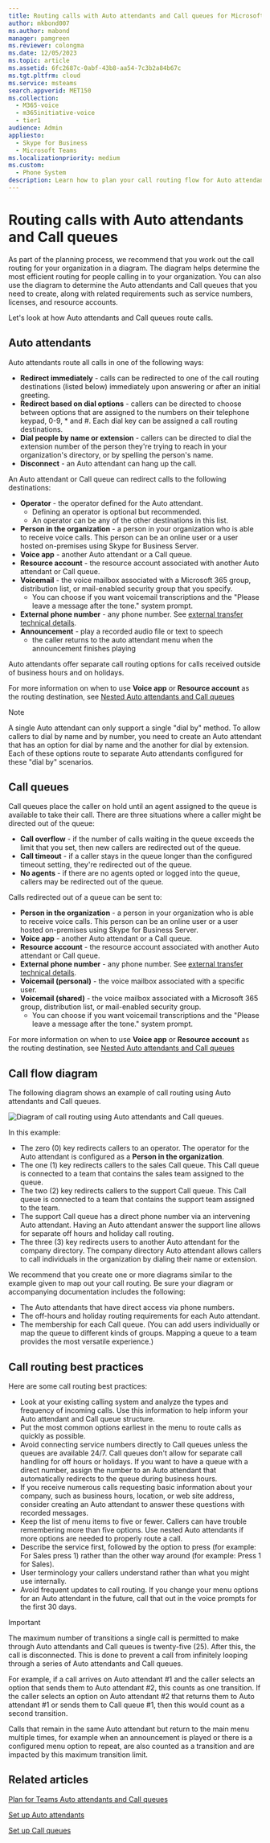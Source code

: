 ```yaml
---
title: Routing calls with Auto attendants and Call queues for Microsoft Teams
author: mkbond007
ms.author: mabond
manager: pamgreen
ms.reviewer: colongma
ms.date: 12/05/2023
ms.topic: article
ms.assetid: 6fc2687c-0abf-43b8-aa54-7c3b2a84b67c
ms.tgt.pltfrm: cloud
ms.service: msteams
search.appverid: MET150
ms.collection: 
  - M365-voice
  - m365initiative-voice
  - tier1
audience: Admin
appliesto: 
  - Skype for Business
  - Microsoft Teams
ms.localizationpriority: medium
ms.custom: 
  - Phone System
description: Learn how to plan your call routing flow for Auto attendants and Call queues in Microsoft Teams.
--- 
```


# Routing calls with Auto attendants and Call queues

As part of the planning process, we recommend that you work out the call routing for your organization in a diagram. The diagram helps determine the most efficient routing for people calling in to your organization. You can also use the diagram to determine the Auto attendants and Call queues that you need to create, along with related requirements such as service numbers, licenses, and resource accounts.

Let's look at how Auto attendants and Call queues route calls.

## Auto attendants 

Auto attendants route all calls in one of the following ways:

- **Redirect immediately** - calls can be redirected to one of the call routing destinations (listed below) immediately upon answering or after an initial greeting.
- **Redirect based on dial options** - callers can be directed to choose between options that are assigned to the numbers on their telephone keypad, 0-9, \* and \#. Each dial key can be assigned a call routing destinations.
- **Dial people by name or extension** - callers can be directed to dial the extension number of the person they're trying to reach in your organization's directory, or by spelling the person's name.
- **Disconnect** - an Auto attendant can hang up the call.

An Auto attendant or Call queue can redirect calls to the following destinations:

- **Operator** - the operator defined for the Auto attendant.
  - Defining an operator is optional but recommended.
  - An operator can be any of the other destinations in this list.
- **Person in the organization** - a person in your organization who is able to receive voice calls. This person can be an online user or a user hosted on-premises using Skype for Business Server.
- **Voice app** - another Auto attendant or a Call queue.
- **Resource account** - the resource account associated with another Auto attendant or Call queue.
- **Voicemail** - the voice mailbox associated with a Microsoft 365 group, distribution list, or mail-enabled security group that you specify.
  - You can choose if you want voicemail transcriptions and the "Please leave a message after the tone." system prompt.
- **External phone number** - any phone number. See [external transfer technical details](create-a-phone-system-auto-attendant.md?tabs=additional-resources).
- **Announcement** - play a recorded audio file or text to speech
   - the caller returns to the auto attendant menu when the announcement finishes playing
 
Auto attendants offer separate call routing options for calls received outside of business hours and on holidays.

For more information on when to use **Voice app** or **Resource account** as the routing destination, see [Nested Auto attendants and Call queues](plan-auto-attendant-call-queue.md#nested-auto-attendants-and-call-queues)

> [!NOTE]
> A single Auto attendant can only support a single "dial by" method.  To allow callers to dial by name and by number, you need to create an Auto attendant that has an option for dial by name and the another for dial by extension.  Each of these options route to separate Auto attendants configured for these "dial by" scenarios.

## Call queues 

Call queues place the caller on hold until an agent assigned to the queue is available to take their call. There are three situations where a caller might be directed out of the queue:

- **Call overflow** - if the number of calls waiting in the queue exceeds the limit that you set, then new callers are redirected out of the queue.
- **Call timeout** - if a caller stays in the queue longer than the configured timeout setting, they're redirected out of the queue.
- **No agents** - if there are no agents opted or logged into the queue, callers may be redirected out of the queue.

Calls redirected out of a queue can be sent to:

- **Person in the organization** - a person in your organization who is able to receive voice calls. This person can be an online user or a user hosted on-premises using Skype for Business Server.
- **Voice app** - another Auto attendant or a Call queue.
- **Resource account** - the resource account associated with another Auto attendant or Call queue.
- **External phone number** - any phone number. See [external transfer technical details](create-a-phone-system-auto-attendant.md?tabs=additional-resources).
- **Voicemail (personal)** - the voice mailbox associated with a specific user.
- **Voicemail (shared)** - the voice mailbox associated with a Microsoft 365 group, distribution list, or mail-enabled security group.
  - You can choose if you want voicemail transcriptions and the "Please leave a message after the tone." system prompt.

For more information on when to use **Voice app** or **Resource account** as the routing destination, see [Nested Auto attendants and Call queues](plan-auto-attendant-call-queue.md#nested-auto-attendants-and-call-queues)

## Call flow diagram

The following diagram shows an example of call routing using Auto attendants and Call queues.

![Diagram of call routing using Auto attendants and Call queues.](media/attendant-and-queue-call-routing.png)

In this example:

- The zero (0) key redirects callers to an operator. The operator for the Auto attendant is configured as a **Person in the organization**.
- The one (1) key redirects callers to the sales Call queue. This Call queue is connected to a team that contains the sales team assigned to the queue.
- The two (2) key redirects callers to the support Call queue. This Call queue is connected to a team that contains the support team assigned to the team.
- The support Call queue has a direct phone number via an intervening Auto attendant. Having an Auto attendant answer the support line allows for separate off hours and holiday call routing.
- The three (3) key redirects users to another Auto attendant for the company directory. The company directory Auto attendant allows callers to call individuals in the organization by dialing their name or extension.

We recommend that you create one or more diagrams similar to the example given to map out your call routing. Be sure your diagram or accompanying documentation includes the following:

- The Auto attendants that have direct access via phone numbers.
- The off-hours and holiday routing requirements for each Auto attendant.
- The membership for each Call queue. (You can add users individually or map the queue to different kinds of groups. Mapping a queue to a team provides the most versatile experience.)

## Call routing best practices

Here are some call routing best practices:

- Look at your existing calling system and analyze the types and frequency of incoming calls. Use this information to help inform your Auto attendant and Call queue structure.
- Put the most common options earliest in the menu to route calls as quickly as possible.
- Avoid connecting service numbers directly to Call queues unless the queues are available 24/7. Call queues don't allow for separate call handling for off hours or holidays. If you want to have a queue with a direct number, assign the number to an Auto attendant that automatically redirects to the queue during business hours.
- If you receive numerous calls requesting basic information about your company, such as business hours, location, or web site address, consider creating an Auto attendant to answer these questions with recorded messages.
- Keep the list of menu items to five or fewer. Callers can have trouble remembering more than five options. Use nested Auto attendants if more options are needed to properly route a call.
- Describe the service first, followed by the option to press (for example: For Sales press 1) rather than the other way around (for example: Press 1 for Sales).
- User terminology your callers understand rather than what you might use internally.
- Avoid frequent updates to call routing. If you change your menu options for an Auto attendant in the future, call that out in the voice prompts for the first 30 days.

> [!IMPORTANT]
> The maximum number of transitions a single call is permitted to make through Auto attendants and Call queues is twenty-five (25). After this, the call is disconnected. This is done to prevent a call from infinitely looping through a series of Auto attendants and Call queues.
>  
> For example, if a call arrives on Auto attendant #1 and the caller selects an option that sends them to Auto attendant #2, this counts as one transition. If the caller selects an option on Auto attendant #2 that returns them to Auto attendant #1 or sends them to Call queue #1, then this would count as a second transition.
>  
> Calls that remain in the same Auto attendant but return to the main menu multiple times, for example when an announcement is played or there is a configured menu option to repeat, are also counted as a transition and are impacted by this maximum transition limit.

## Related articles

[Plan for Teams Auto attendants and Call queues](plan-auto-attendant-call-queue.md)

[Set up Auto attendants](create-a-phone-system-auto-attendant.md)

[Set up Call queues](create-a-phone-system-call-queue.md)
